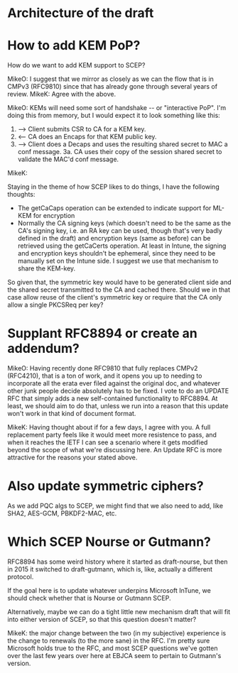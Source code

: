 # Architecture of the draft

# How to add KEM PoP?

How do we want to add KEM support to SCEP?

MikeO: I suggest that we mirror as closely as we can the flow that is in CMPv3 (RFC9810) since that has already gone through several years of review.
MikeK: Agree with the above. 

MikeO: KEMs will need some sort of handshake -- or "interactive PoP".
I'm doing this from memory, but I would expect it to look something like this:

1. --> Client submits CSR to CA for a KEM key.
2. <-- CA does an Encaps for that KEM public key.
3. --> Client does a Decaps and uses the resulting shared secret to MAC a conf message.
3a. CA uses their copy of the session shared secret to validate the MAC'd conf message.

MikeK: 

Staying in the theme of how SCEP likes to do things, I have the following thoughts:

* The getCaCaps operation can be extended to indicate support for ML-KEM for encryption
* Normally the CA signing keys (which doesn't need to be the same as the CA's signing key, i.e. an RA key can be used, though that's very badly defined in the draft) and encryption keys (same as before) can be retrieved using the getCaCerts operation. At least in Intune, the signing and encryption keys shouldn't be ephemeral, since they need to be manually set on the Intune side. I suggest we use that mechanism to share the KEM-key.

So given that, the symmetric key would have to be generated client side and the shared secret transmitted to the CA and cached there. Should we in that case allow reuse of the client's symmetric key or require that the CA only allow a single PKCSReq per key?

# Supplant RFC8894 or create an addendum?

MikeO: Having recently done RFC9810 that fully replaces CMPv2 (RFC4210), that is a ton of work, and it opens you up to needing to incorporate all the erata ever filed against the original doc, and whatever other junk people decide absolutely has to be fixed. I vote to do an UPDATE RFC that simply adds a new self-contained functionality to RFC8894. At least, we should aim to do that, unless we run into a reason that this update won't work in that kind of document format.

MikeK: Having thought about if for a few days, I agree with you. A full replacement party feels like it would meet more resistence to pass, and when it reaches the IETF I can see a scenario where it gets modified beyond the scope of what we're discussing here. An Update RFC is more attractive for the reasons your stated above. 


# Also update symmetric ciphers?

As we add PQC algs to SCEP, we might find that we also need to add, like SHA2, AES-GCM, PBKDF2-MAC, etc.


# Which SCEP Nourse or Gutmann?

RFC8894 has some weird history where it started as draft-nourse, but then in 2015 it switched to draft-gutmann, which is, like, actually a different protocol.

If the goal here is to update whatever underpins Microsoft InTune, we should check whether that is Nourse or Gutmann SCEP.

Alternatively, maybe we can do a tight little new mechanism draft that will fit into either version of SCEP, so that this question doesn't matter?

MikeK: the major change between the two (in my subjective) experience is the change to renewals (to the more sane) in the RFC. I'm pretty sure Microsoft holds true to the RFC, and most SCEP questions we've gotten over the last few years over here at EBJCA seem to pertain to Gutmann's version. 
